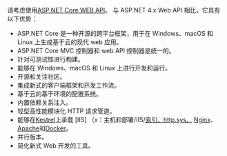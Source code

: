 请考虑使用[ASP.NET Core WEB API](/aspnet/core/web-api)。 与 ASP.NET 4.x Web API 相比，它具有以下优势：

* ASP.NET Core 是一种开源的跨平台框架，用于在 Windows、macOS 和 Linux 上生成基于云的现代 web 应用。
* ASP.NET Core MVC 控制器和 web API 控制器是统一的。
* 针对可测试性进行构建。
* 能够在 Windows、macOS 和 Linux 上进行开发和运行。
* 开源和关注社区。
* 集成新式的客户端框架和开发工作流。
* 基于云的基于环境的配置系统。
* 内置依赖关系注入。
* 轻型高性能模块化 HTTP 请求管道。
* 能够在[Kestrel](/aspnet/core/fundamentals/servers/kestrel)上承载 [IIS] （x：主机和部署/IIS/[索引、http.sys、](xref:fundamentals/servers/httpsys) [Nginx](xref:host-and-deploy/linux-nginx)、 [Apache](xref:host-and-deploy/linux-apache)和[Docker](xref:host-and-deploy/docker/index)。
* 并行版本。
* 简化新式 Web 开发的工具。
